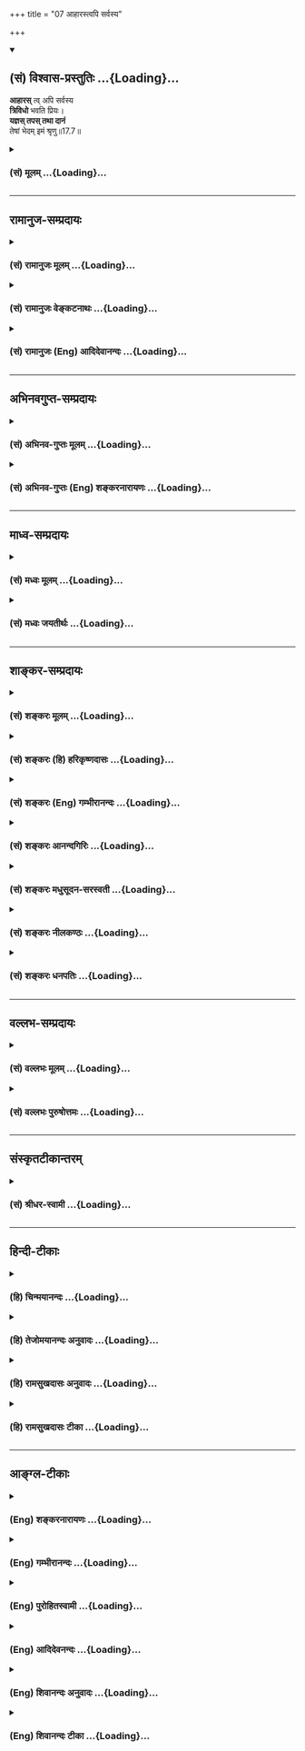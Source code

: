 +++
title = "07 आहारस्त्वपि सर्वस्य"

+++
<div class="js_include" newlevelforh1="2" title="(सं) विश्वास-प्रस्तुतिः" unfilled url="/purANam_vaiShNavam/mahAbhAratam/06-bhIShma-parva/03-bhagavad-gItA-parva/saMskRtam/vishvAsa-prastutiH/17_shraddhA-traya-vibhA/07_AhArastvapi_sarva.md">
<details open><summary><h2>(सं) विश्वास-प्रस्तुतिः ...{Loading}...</h2></summary>

**आहारस्** त्व् अपि सर्वस्य  
**त्रिविधो** भवति प्रियः।  
**यज्ञस् तपस् तथा दानं**  
तेषां भेदम् इमं श्रृणु॥17.7॥
</details>
</div>
<div class="js_include collapsed" newlevelforh1="3" title="(सं) मूलम्" unfilled url="/purANam_vaiShNavam/mahAbhAratam/06-bhIShma-parva/03-bhagavad-gItA-parva/saMskRtam/mUlam/17_shraddhA-traya-vibhA/07_AhArastvapi_sarva.md">
<details><summary><h3>(सं) मूलम् ...{Loading}...</h3></summary>

आहारस्त्वपि सर्वस्य त्रिविधो भवति प्रियः।  
यज्ञस्तपस्तथा दानं तेषां भेदमिमं श्रृणु।।17.7।।
</details>
</div>


_________________
## रामानुज-सम्प्रदायः
<div class="js_include collapsed" newlevelforh1="3" title="(सं) रामानुजः मूलम्" unfilled url="/purANam_vaiShNavam/mahAbhAratam/06-bhIShma-parva/03-bhagavad-gItA-parva/saMskRtam/rAmAnujaH/mUlam/17_shraddhA-traya-vibhA/07_AhArastvapi_sarva.md">
<details><summary><h3>(सं) रामानुजः मूलम् ...{Loading}...</h3></summary>

।।17.7।।**आहारः अपि सर्वस्य** प्राणिजातस्य सत्त्वादिगुणत्रयान्वयेन
**त्रिविधः प्रियो भवति।** तथा एव यज्ञः अपि त्रिविधः; **तथा तपो दानं च।
तेषां भेदम् इमं श्रृणु** -- तेषाम् आहारयज्ञतपोदानानां सत्त्वादिगुणभेदेन
इमम् उच्यमानं भेदं श्रृणु।

</details>
</div>
<div class="js_include collapsed" newlevelforh1="3" title="(सं) रामानुजः वेङ्कटनाथः" unfilled url="/purANam_vaiShNavam/mahAbhAratam/06-bhIShma-parva/03-bhagavad-gItA-parva/saMskRtam/rAmAnujaH/venkaTanAthaH/17_shraddhA-traya-vibhA/07_AhArastvapi_sarva.md">
<details><summary><h3>(सं) रामानुजः वेङ्कटनाथः ...{Loading}...</h3></summary>

  
  
।।17.7।। एवमुत्तरे प्रतिषेधरूपेऽर्थतः कण्ठोक्त्या च दत्ते
पुनराहारादित्रैविध्यवर्णनमबुभुत्सितोपन्यासः स्यादित्यत्राऽऽह -- अथ
प्रकृतमेवेति। अयमभिप्रायः -- अशास्त्रीयेषु सत्त्वादिनिष्ठामूलफलभेद
बुभुत्सिते शास्त्रीयेष्वेवायमिति प्रत्युक्तम्। तत्र श्रद्धातद्वतां
श्रद्धेयानां च गुणतो विभाग उपन्यस्तः। तच्छ्रवणादेव तत्तुल्ययोगक्षेमेषु
सर्वेषु बुभुत्सा बीभत्सोर्जायते। अतएव तद्भेदोपन्यासः --
इति। प्रपञ्चयतीत्यनेन पौनरुक्त्यशङ्काऽपि परिहृता। यज्ञतपःप्रभृतिषु
शास्त्रीयेषु तिष्ठत्सु रागप्राप्तस्याहारस्य प्रथमोपदेशः
केनाभिप्रायेणेत्यत्राऽऽहतत्रेति। वृद्धिः समानैः सर्वेषां
विपरीतैर्विपर्ययः \[अ.हृ.सू.1।14\]
इत्यायुर्वेदोक्तन्यायसञ्चारादाप्यायकद्रव्यगुणानुसारेणान्तःकरणादेः
सत्त्वादिवृद्धिः श्रौतीत्यभिप्रायेणअन्नमयमिति। आहारस्य सत्त्वस्य चात्र
रजस्तमोराहित्यं शुद्धिः। अपिशब्दः
प्रागुक्तश्रद्धेयदेवतादिभेदवत्सात्त्विकादिविभागानुकर्षणार्थः। पचाम्यन्नं
चतुर्विधम् \[15।14\] इति प्रागुक्तचातुर्विध्याविरोधाय
चतुर्विधेऽप्येतद्गुणकृतत्रैविध्यमिहोच्यत इत्यभिप्रायेणाऽऽह --
सत्त्वादिगुणत्रयान्वयेनेति। त्रिविधः इति सामान्यतो विभागेऽपि विशेषतो
वक्ष्यमाणाकारापेक्षयेदमुच्यत इत्याहसत्त्वादिभेदेनेममिति।
वक्ष्यमाणस्यात्रासत्त्या वर्तमानव्यपदेश इत्याहउच्यमानमिति। गुणानां
स्वविशिष्टानुभवजनितवासनाद्वारा स्वानुरूपविषयरुचिजननात्तत्तदाहाराणां
तत्तद्गुणविशिष्टप्रियत्वम्।  
  

</details>
</div>
<div class="js_include collapsed" newlevelforh1="3" title="(सं) रामानुजः (Eng) आदिदेवानन्दः" unfilled url="/purANam_vaiShNavam/mahAbhAratam/06-bhIShma-parva/03-bhagavad-gItA-parva/saMskRtam/rAmAnujaH/english/AdidevAnandaH/17_shraddhA-traya-vibhA/07_AhArastvapi_sarva.md">
<details><summary><h3>(सं) रामानुजः (Eng) आदिदेवानन्दः ...{Loading}...</h3></summary>

17.7 Even the food which is dear to the host of all beings is of three
kinds because of the association of the three Gunas consisting of Sattva
etc. Similarly, sacrifices also are of three kinds. So too austerity and
charity. Listen about this distinction, which is being described, about
foods, sacrifices, austerities and gifts according to differences of
Sattva etc.

</details>
</div>


_________________
## अभिनवगुप्त-सम्प्रदायः
<div class="js_include collapsed" newlevelforh1="3" title="(सं) अभिनव-गुप्तः मूलम्" unfilled url="/purANam_vaiShNavam/mahAbhAratam/06-bhIShma-parva/03-bhagavad-gItA-parva/saMskRtam/abhinava-guptaH/mUlam/17_shraddhA-traya-vibhA/07_AhArastvapi_sarva.md">
<details><summary><h3>(सं) अभिनव-गुप्तः मूलम् ...{Loading}...</h3></summary>

।।17.7 -- 17.10।। आहारोऽपि सत्त्वादिभेदात् त्रिधा श्रद्धावत् +++(S omits
श्रद्धावत् )+++ तथा,यज्ञतपोदानानि। तदुच्यते -- आहार इत्यादि तामसप्रियम्
इत्यन्तम्। याता यामाः यस्य।

</details>
</div>
<div class="js_include collapsed" newlevelforh1="3" title="(सं) अभिनव-गुप्तः (Eng) शङ्करनारायणः" unfilled url="/purANam_vaiShNavam/mahAbhAratam/06-bhIShma-parva/03-bhagavad-gItA-parva/saMskRtam/abhinava-guptaH/english/shankaranArAyaNaH/17_shraddhA-traya-vibhA/07_AhArastvapi_sarva.md">
<details><summary><h3>(सं) अभिनव-गुप्तः (Eng) शङ्करनारायणः ...{Loading}...</h3></summary>

17.7 See Comment under 17.10

</details>
</div>


_________________
## माध्व-सम्प्रदायः
<div class="js_include collapsed" newlevelforh1="3" title="(सं) मध्वः मूलम्" unfilled url="/purANam_vaiShNavam/mahAbhAratam/06-bhIShma-parva/03-bhagavad-gItA-parva/saMskRtam/madhvaH/mUlam/17_shraddhA-traya-vibhA/07_AhArastvapi_sarva.md">
<details><summary><h3>(सं) मध्वः मूलम् ...{Loading}...</h3></summary>

।।17.7।। Sri Madhvacharya did not comment on this sloka.

</details>
</div>
<div class="js_include collapsed" newlevelforh1="3" title="(सं) मध्वः जयतीर्थः" unfilled url="/purANam_vaiShNavam/mahAbhAratam/06-bhIShma-parva/03-bhagavad-gItA-parva/saMskRtam/madhvaH/jayatIrthaH/17_shraddhA-traya-vibhA/07_AhArastvapi_sarva.md">
<details><summary><h3>(सं) मध्वः जयतीर्थः ...{Loading}...</h3></summary>

।।17.7।। Sri Jayatirtha did not comment on this sloka.

</details>
</div>


_________________
## शाङ्कर-सम्प्रदायः
<div class="js_include collapsed" newlevelforh1="3" title="(सं) शङ्करः मूलम्" unfilled url="/purANam_vaiShNavam/mahAbhAratam/06-bhIShma-parva/03-bhagavad-gItA-parva/saMskRtam/shankaraH/mUlam/17_shraddhA-traya-vibhA/07_AhArastvapi_sarva.md">
<details><summary><h3>(सं) शङ्करः मूलम् ...{Loading}...</h3></summary>

।।17.7।। --,**आहारस्त्वपि सर्वस्य** भोक्तुः प्राणिनः **त्रिविधो भवति
प्रियः** इष्टः; तथा **यज्ञः** तथा **तपः; तथा दानम्। तेषाम्** आहारादीनां
**भेदम् इमं** वक्ष्यमाणं श्रृणु।।

</details>
</div>
<div class="js_include collapsed" newlevelforh1="3" title="(सं) शङ्करः (हि) हरिकृष्णदासः" unfilled url="/purANam_vaiShNavam/mahAbhAratam/06-bhIShma-parva/03-bhagavad-gItA-parva/saMskRtam/shankaraH/hindI/harikRShNadAsaH/17_shraddhA-traya-vibhA/07_AhArastvapi_sarva.md">
<details><summary><h3>(सं) शङ्करः (हि) हरिकृष्णदासः ...{Loading}...</h3></summary>

।।17.7।। रसयुक्त और स्निग्ध आदि भोजनोंमें; अपनी रुचिकी अधिकतारूप लक्षणसे
अपना सात्त्विकत्व; राजसत्व और तामसत्व जानकर; राजस और तामस चिह्नोंवाले
आहारका त्याग और सात्त्विक चिह्नयुक्त आहारका ग्रहण करनेके लिये; यहाँ
रस्यस्निग्ध आदि ( वाक्योंद्वारा वर्णित ) तीन वर्गोंमें विभक्त हुए
आहारमें; क्रमसे सात्त्विक; राजस और तामस पुरुषोंकी ( पृथक्पृथक् ) रुचि
दिखलायी जाती है। वैसे ही सात्त्विक आदि गुणोंके भेदसे यज्ञादिके भेदोंका
प्रतिपादन भी यहाँ इसीलिये किया जाता है कि राजस और तामस यज्ञादिको जानकर
किसी प्रकार लोग उनका त्याग कर दें और सात्त्विक यज्ञादिका अनुष्ठान किया
करें --, भोजन करनेवाले सभी मनुष्योंको तीन प्रकारके आहार प्रियरुचिकर होते
हैं। वैसे ही यज्ञ; तप और दान भी ( तीनतीन प्रकारके होते हैं ) उन
आहारादिका यह आगे कहा जानेवाला भेद सुन।

</details>
</div>
<div class="js_include collapsed" newlevelforh1="3" title="(सं) शङ्करः (Eng) गम्भीरानन्दः" unfilled url="/purANam_vaiShNavam/mahAbhAratam/06-bhIShma-parva/03-bhagavad-gItA-parva/saMskRtam/shankaraH/english/gambhIrAnandaH/17_shraddhA-traya-vibhA/07_AhArastvapi_sarva.md">
<details><summary><h3>(सं) शङ्करः (Eng) गम्भीरानन्दः ...{Loading}...</h3></summary>

17.7 Aharah, food; api tu, also; which is priyah, dear; sarvasya, to all
\[Here Ast. adds praninah (creatures).-Tr.\] who eat it; bhavati, is;
trividhah, of three kinds; so also yajnah, sacrifices; similarly, tapah,
austerity; tatha, so also; danam, charity. Srnu, listen; to imam, this;
bhedam, classification; tesam, of them, of food etc., which is going to
be stated.

</details>
</div>
<div class="js_include collapsed" newlevelforh1="3" title="(सं) शङ्करः आनन्दगिरिः" unfilled url="/purANam_vaiShNavam/mahAbhAratam/06-bhIShma-parva/03-bhagavad-gItA-parva/saMskRtam/shankaraH/AnandagiriH/17_shraddhA-traya-vibhA/07_AhArastvapi_sarva.md">
<details><summary><h3>(सं) शङ्करः आनन्दगिरिः ...{Loading}...</h3></summary>

।।17.7।। उत्तरश्लोकपूर्वार्धतात्पर्यमाह -- **आहाराणामिति।**
रस्यादिवर्गस्य सात्त्विकपुरुषप्रियत्वं; कट्वादिवर्गस्य,राजसप्रियत्वं;
यातयामादिवर्गस्य तामसप्रियत्वमिति दर्शनं कुत्रोपयुज्यते तत्राह --
**रस्येति।** श्लोकोत्तरार्धतात्पर्यमाह -- **तथेति।** आहारत्रैविध्यवदिति
यावत्। कथमेतेषां प्रत्येकं त्रैविध्यं तत्राह -- **तेषामिति।**

</details>
</div>
<div class="js_include collapsed" newlevelforh1="3" title="(सं) शङ्करः मधुसूदन-सरस्वती" unfilled url="/purANam_vaiShNavam/mahAbhAratam/06-bhIShma-parva/03-bhagavad-gItA-parva/saMskRtam/shankaraH/madhusUdana-sarasvatI/17_shraddhA-traya-vibhA/07_AhArastvapi_sarva.md">
<details><summary><h3>(सं) शङ्करः मधुसूदन-सरस्वती ...{Loading}...</h3></summary>

।।17.7।। ये सात्त्विकास्ते देवा ये तु राजसास्तामसाश्च ते
विपर्यस्तत्वादसुरा इति स्थिते सात्त्विकानामादानाय राजसतामसानां हानाय
चाहारयज्ञतपोदानानां त्रैविध्यमाह -- आहारस्त्विति। न केवलं श्रद्धैव
त्रिविधा; आहारोऽपि सर्वस्य प्रियस्त्रिविध एव भवति। सर्वस्य
त्रिगुणात्मकत्वेन चतुर्थ्या विधाया असंभवात्। यथा दृष्टार्थ
आहारस्त्रिविधस्तथा यज्ञतपोदानान्यदृष्टार्थान्यपि त्रिविधानि। तत्रयज्ञं
व्याख्यास्यामो द्रव्यं देवता त्यागः इति कल्पकारैर्देवतोद्देशेन
द्रव्यत्यागो यज्ञ इति निरुक्तः। स च यजतिना जुहोतिना च चोदितत्वेन यागो
होमश्चेति द्विविधः। उत्तिष्ठद्धोमा वषट्कारप्रयोगान्ता
याज्यापुरोनुवाक्यावन्तो यजतय उपविष्टहोमाः; स्वाहाकारप्रयोगान्ता
याज्यापुरोनुवाक्यारहिता जुहोतयः इति कल्पकारैर्व्याख्यातो
यज्ञशब्देनोक्तः। तपः कायेन्द्रियशोषणं,कृच्छ्रचान्द्रायणादि। दानं
परस्वत्वापत्तिफलकः स्वस्वत्वत्यागस्तेषामाहारयज्ञतपोदानानां
सात्त्विकराजसतामसभेदं मया व्याख्यायमानमिमं शृणु।

</details>
</div>
<div class="js_include collapsed" newlevelforh1="3" title="(सं) शङ्करः नीलकण्ठः" unfilled url="/purANam_vaiShNavam/mahAbhAratam/06-bhIShma-parva/03-bhagavad-gItA-parva/saMskRtam/shankaraH/nIlakaNThaH/17_shraddhA-traya-vibhA/07_AhArastvapi_sarva.md">
<details><summary><h3>(सं) शङ्करः नीलकण्ठः ...{Loading}...</h3></summary>

।।17.7।। अत्र सात्त्विकानां श्रद्धाराध्याहारयज्ञतपोदानानां परिग्रहार्थं
राजसतामसानां वर्जनार्थं च तेषां प्रत्येकं त्रैविध्यं विधीयते। तत्रापि
श्रद्धात्रैविध्यं आराध्यत्रैविध्यं च प्रागेवोक्तम्। आहारादीनां
त्रैविध्यं प्रतिज्ञापूर्वकमाह -- **आहारस्त्विति।** आह्रियत
इत्याहारोऽन्नं। अतः परं प्रायेण पदार्थः स्पष्टस्तथापि
क्वचित्क्वचित्किंचित्किंचिद्व्याख्यायते।

</details>
</div>
<div class="js_include collapsed" newlevelforh1="3" title="(सं) शङ्करः धनपतिः" unfilled url="/purANam_vaiShNavam/mahAbhAratam/06-bhIShma-parva/03-bhagavad-gItA-parva/saMskRtam/shankaraH/dhanapatiH/17_shraddhA-traya-vibhA/07_AhArastvapi_sarva.md">
<details><summary><h3>(सं) शङ्करः धनपतिः ...{Loading}...</h3></summary>

।।17.7।। तत्तदाहरेषु प्रीत्यतिरेकेण सात्त्वित्वादिकं यज्ञादीनामपि
सत्त्वादिगुणभेदेन त्रिविधात्वं च बुद्ध्वा सात्त्विका आहारादयो ग्राह्याः
राजसास्तमसाश्च परिवर्ज्या इति बोधयितुमारभते -- आहार इत्यादिना। आह्नियते
इत्याहारो भक्ष्यादिरुपः सर्वस्य सात्त्विकादिभेदभिन्नस्य प्राणिजातस्य
भोक्तुराहारोऽपि त्रिविधस्त्रिप्रकारः प्रिय इष्टो भवति। तथा
यज्ञस्त्रिविधः तथा दानं तेषामाहारादिनामिमं वक्ष्यमाणं भेदं शृणु।

</details>
</div>


_________________
## वल्लभ-सम्प्रदायः
<div class="js_include collapsed" newlevelforh1="3" title="(सं) वल्लभः मूलम्" unfilled url="/purANam_vaiShNavam/mahAbhAratam/06-bhIShma-parva/03-bhagavad-gItA-parva/saMskRtam/vallabhaH/mUlam/17_shraddhA-traya-vibhA/07_AhArastvapi_sarva.md">
<details><summary><h3>(सं) वल्लभः मूलम् ...{Loading}...</h3></summary>

।।17.7।। अथ पुनरपि प्रकृतमेव शास्त्रीयेषु वैदिकेषु यागादिषु गुणभेदतोऽपि
विशेषं प्रपञ्चयति लौकिकेषु त्वाहारमूलत्वात्सत्त्वादिवृद्धेरित्याह --
आहारस्त्विति। त्रिविधः प्रियः। तथा यज्ञस्तपो दानं चेति त्रितयं
श्रौतशास्त्रीयं तेषां भेदमिमं वक्ष्यमाणं शृणु।

</details>
</div>
<div class="js_include collapsed" newlevelforh1="3" title="(सं) वल्लभः पुरुषोत्तमः" unfilled url="/purANam_vaiShNavam/mahAbhAratam/06-bhIShma-parva/03-bhagavad-gItA-parva/saMskRtam/vallabhaH/puruShottamaH/17_shraddhA-traya-vibhA/07_AhArastvapi_sarva.md">
<details><summary><h3>(सं) वल्लभः पुरुषोत्तमः ...{Loading}...</h3></summary>

  
  
।।17.7।। एवं धर्मभेदानुक्त्वा आहारादिभेदेनापि तद्भेदज्ञानमाह --
आहारस्त्वित्याद्यैः। तु पुनः आहारोऽपि सर्वस्य त्रिविधस्य लोकस्य त्रिविधः
सात्त्विकादिरूपः प्रियो भवति। तथा यज्ञो यजनं; तपः देहादिक्लेशः; दानं;
तेषां भेदं अग्रे मया प्रोच्यमानमिमं शृणु।  
  

</details>
</div>


_________________
## संस्कृतटीकान्तरम्
<div class="js_include collapsed" newlevelforh1="3" title="(सं) श्रीधर-स्वामी" unfilled url="/purANam_vaiShNavam/mahAbhAratam/06-bhIShma-parva/03-bhagavad-gItA-parva/saMskRtam/shrIdhara-svAmI/17_shraddhA-traya-vibhA/07_AhArastvapi_sarva.md">
<details><summary><h3>(सं) श्रीधर-स्वामी ...{Loading}...</h3></summary>

।।17.7।। आहारादिभेदादपि सात्त्विकादिभेदं दर्शयितुमाह **--
आहारस्त्वित्यादित्रयोदशभिः।** सर्वस्यापि जनस्य य,आहारोऽन्नादिः स तु
यथायथं त्रिविधः प्रियो भवति। तथा यज्ञतपोदानानि च त्रिविधानि भवन्ति।
तेषां च वक्ष्यमाणमिमं भेदं श्रृणु। एतच्च राजसतामसाहारयज्ञादिपरित्यागेन
सात्त्विकाहारयज्ञादिसेवया सत्त्ववृद्धौ यत्नः कर्तव्य इत्येतदर्थं कथ्यते।

</details>
</div>


_________________
## हिन्दी-टीकाः
<div class="js_include collapsed" newlevelforh1="3" title="(हि) चिन्मयानन्दः" unfilled url="/purANam_vaiShNavam/mahAbhAratam/06-bhIShma-parva/03-bhagavad-gItA-parva/hindI/chinmayAnandaH/17_shraddhA-traya-vibhA/07_AhArastvapi_sarva.md">
<details><summary><h3>(हि) चिन्मयानन्दः ...{Loading}...</h3></summary>

।।17.7।। इस श्लोक में भगवान् श्रीकृष्ण आगे वर्णन किये जाने वाले विषय का
नाम निर्देश करते हैं। मनुष्य का स्वभाव उसके कार्यकलापों में व्यक्त होता
है। उसका प्रिय आहार; मित्रगण; मन की भावनाएं; जीवन विषयक दृष्टिकोण आदि
उसके स्वभाव की श्रेणी को इंगित करते हैं। प्रत्येक व्यक्ति किसी न किसी
गुण विशेष के आधिक्य से प्रभावित रहता है। मनुष्य का आन्तरिक स्वभाव तथा
बाह्याचरण पर किस गुण की अधिकता से किस प्रकार का प्रभाव पड़ता है इसका
विश्लेषण आगे के श्लोकों में किया गया है। यहाँ इस बात का ध्यान रखना चाहिए
कि इन श्लोकों का प्रयोजन अन्य लोगों का वर्गीकरण करने के लिए नहीं हैं।
हिन्दू धर्म आत्मविद्या का उपदेश देता है। अत साधक का प्रयत्न अपने
आत्मस्वरूप को अभिव्यक्त करने के लिए होना चाहिए। आत्मा के सौन्दर्य को
व्यक्त करने एवं आत्मिक बल को प्राप्त करने के लिए समस्त साधकों को चित्त
शुद्धि के हेतु प्रयत्न करना होगा। चित्तशुद्धि का अर्थ है; रजोगुण के
विक्षेप तथा तमोगुण के प्रमाद और मोह का त्यागकर सत्त्वगुण की रचनात्मक
सजगता और आध्यात्मिक आभा में मन की दृढ़ स्थिति। सर्व प्रथम आहार को बताते
हैं

</details>
</div>
<div class="js_include collapsed" newlevelforh1="3" title="(हि) तेजोमयानन्दः अनुवादः" unfilled url="/purANam_vaiShNavam/mahAbhAratam/06-bhIShma-parva/03-bhagavad-gItA-parva/hindI/tejomayAnandaH/anuvAdaH/17_shraddhA-traya-vibhA/07_AhArastvapi_sarva.md">
<details><summary><h3>(हि) तेजोमयानन्दः अनुवादः ...{Loading}...</h3></summary>

।।17.7।। (अपनीअपनी प्रकृति के अनुसार) सब का प्रिय भोजन भी तीन प्रकार का
होता है; उसी प्रकार यज्ञ; तप और दान भी तीन प्रकार के होते हैं; उनके भेद
को तुम मुझसे सुनो।।  
  

</details>
</div>
<div class="js_include collapsed" newlevelforh1="3" title="(हि) रामसुखदासः अनुवादः" unfilled url="/purANam_vaiShNavam/mahAbhAratam/06-bhIShma-parva/03-bhagavad-gItA-parva/hindI/rAmasukhadAsaH/anuvAdaH/17_shraddhA-traya-vibhA/07_AhArastvapi_sarva.md">
<details><summary><h3>(हि) रामसुखदासः अनुवादः ...{Loading}...</h3></summary>

।।17.7।। आहार भी सबको तीन प्रकारका प्रिय होता है और वैसे ही यज्ञ, दान और
तप भी तीन प्रकारके होते हैं अर्थात् शास्त्रीय कर्मोंमें भी तीन प्रकारकी
रुचि होती है, तू उनके इस भेदको सुन।

</details>
</div>
<div class="js_include collapsed" newlevelforh1="3" title="(हि) रामसुखदासः टीका" unfilled url="/purANam_vaiShNavam/mahAbhAratam/06-bhIShma-parva/03-bhagavad-gItA-parva/hindI/rAmasukhadAsaH/TIkA/17_shraddhA-traya-vibhA/07_AhArastvapi_sarva.md">
<details><summary><h3>(हि) रामसुखदासः टीका ...{Loading}...</h3></summary>

।।17.7।।***व्याख्या --***  **आहारस्त्वपि सर्वस्य त्रिविधो भवति प्रियः
--** चौथे श्लोकमें भगवान्ने अर्जुनके प्रश्नके अनुसार मनुष्योंकी निष्ठाकी
परीक्षाके लिये सात्त्विक; राजस और तामस -- तीन तरहके यजन बताये। परन्तु
जिसकी श्रद्धा; रुचि; प्रियता यजनपूजनमें नहीं है; उनकी निष्ठाकी पहचान
कैसे हो इसके लिये बताया कि जिनकी यजनपूजनमें श्रद्धा नहीं है; ऐसे
मनुष्योंको भी शरीरनिर्वाहके लिये भोजन तो करना ही पड़ता है; चाहे वे
नास्तिक हों; चाहे आस्तिक हों; चाहे वैदिक अथवा ईसाई; पारसी; यहूदी; यवन
आदि किसी सम्प्रदायके हों। उन सबके लिये यहाँ **आहारस्त्वपि** पद देकर कहा
है कि निष्ठाकी पहचानके लिये केवल यजनपूजन ही नहीं है; प्रत्युत भोजनकी
रुचिसे ही उनकी निष्ठाकी पहचान हो जायगी। मनुष्यका मन स्वाभाविक ही जिस
भोजनमें ललचाता है अर्थात् जिस भोजनकी बात सुनकर; उसे देखकर और उसे चखकर मन
आकृष्ट होता है; उसके अनुसार उसकी सात्त्विकी; राजसी या तामसी निष्ठा मानी
जाती है। यहाँ कोई ऐसा भी कह सकता है कि सात्त्विक; राजस और तामस आहार
कैसाकैसा होता है -- इसे बतानेके लिये यह प्रकरण आया है। स्थूलदृष्टिसे
देखनेपर तो ऐसा ही दीखता है परन्तु विचारपूर्वक गहराईसे देखनेपर यह बात
दीखती नहीं। वास्तवमें यहाँ आहारका वर्णन नहीं है; प्रत्युत आहारीकी रुचिका
वर्णन है। अतः आहारीकी श्रद्धाकी पहचान कैसे हो यह बतानेके लिये ही यह
प्रकरण आया है।  
  
यहाँ **सर्वस्य** और **प्रियः** पद यह बतानेके लिये आये हैं कि
सामान्यरूपसे सम्पूर्ण मनुष्योंमें एकएककी किसकिस भोजनमें रुचि होती है;
जिससे उनकी सात्त्विकी; राजसी और तामसी निष्ठाकी पहचान हो। ऐसे ही
**यज्ञस्तपस्था दानम् (टिप्पणी प₀ 841.1)** पद यह बतानेके लिये आये हैं कि
जितने भी शास्त्रीय कर्म हैं; उनमें भी उन मनुष्योंकी यज्ञ; तप आदि किसकिस
कर्ममें कैसीकैसी रुचि -- प्रियता होती है। यहाँ **तथा** कहनेका तात्पर्य
यह है कि जैसे पूजन तीन तरहका होता है और जैसे आहार तीन तरहका प्रिय होता
है;,इसी तरह शास्त्रीय यज्ञ; तप आदि कर्म भी तीन तरहके होते हैं। इससे यहाँ
एक और बात भी सिद्ध होती है कि शास्त्र; सत्सङ्ग; विवेचन; वार्तालाप;
कहानी; पुस्तक; व्रत; तीर्थ; व्यक्ति आदि जोजो भी सामने आयेंगे; उनमें जो
सात्त्विक होगा वह सात्त्विक मनुष्यको; जो राजस होगा; वह राजस मनुष्यको और
जो तामस होगा; वह तामस मनुष्यको प्रिय लगेगा।  
  
**तेषां भेदमिमं श्रृणु --** यज्ञ; तप और दानके भेद सुनो अर्थात् मनुष्यकी
स्वाभाविक रुचि; प्रवृत्ति और प्रसन्नता किसकिसमें होती है; उसको तुम सुनो।
जैसे अपनी रुचिके अनुसार कोई ब्राह्मणको दान देना पसंद करता है; तो कोई
अन्य साधारण मनुष्यको दान देना ही पसंद करता है। कोई शुद्ध आचरणवाले
व्यक्तियोंके साथ मित्रता करते हैं; तो कोई जिनका खानपान; आचरण आदि शुद्ध
नहीं हैं; ऐसे मनुष्योंके साथ ही मित्रता करते हैं; आदिआदि **(टिप्पणी प₀
841.2)**। तात्पर्य यह कि सात्त्विक मनुष्योंकी रुचि सात्त्विक खानपान;
रहनसहन; कार्य; समाज; व्यक्ति आदिमें होती है और उन्हींका सङ्ग करना उनको
अच्छा लगता है। राजस मनुष्योंकी रुचि राजस खानपान; रहनसहन; कार्य; समाज;
व्यक्ति आदिमें होती है और उन्हींका सङ्ग उनको अच्छा लगता है। तामस
मनुष्योंकी रुचि तामस खानपान; रहनसहन आदिमें तथा शास्त्रनिषिद्ध आचरण
करनेवाले नीच मनुष्योंके साथ उठनेबैठने; खानेपीने; बातचीत करने; साथ रहने;
मित्रता करने आदिमें होती है और उन्हींका सङग उनको अच्छा लगता है तथा वैसे
ही आचरणोंमें उनकी प्रवृत्ति होती है।  
  
,

</details>
</div>


_________________
## आङ्ग्ल-टीकाः
<div class="js_include collapsed" newlevelforh1="3" title="(Eng) शङ्करनारायणः" unfilled url="/purANam_vaiShNavam/mahAbhAratam/06-bhIShma-parva/03-bhagavad-gItA-parva/english/shankaranArAyaNaH/17_shraddhA-traya-vibhA/07_AhArastvapi_sarva.md">
<details><summary><h3>(Eng) शङ्करनारायणः ...{Loading}...</h3></summary>

17.7. Further, the food also, which is dear to all, is of three kinds.
So are \[their\] sacrifice, austerity and charity. Listen to this
distinction of them.

</details>
</div>
<div class="js_include collapsed" newlevelforh1="3" title="(Eng) गम्भीरानन्दः" unfilled url="/purANam_vaiShNavam/mahAbhAratam/06-bhIShma-parva/03-bhagavad-gItA-parva/english/gambhIrAnandaH/17_shraddhA-traya-vibhA/07_AhArastvapi_sarva.md">
<details><summary><h3>(Eng) गम्भीरानन्दः ...{Loading}...</h3></summary>

17.7 Food also, which is dear to all, is of three kinds; and so also are
sacrifices, austerity and charity. Listen to this classification of
them.

</details>
</div>
<div class="js_include collapsed" newlevelforh1="3" title="(Eng) पुरोहितस्वामी" unfilled url="/purANam_vaiShNavam/mahAbhAratam/06-bhIShma-parva/03-bhagavad-gItA-parva/english/purohitasvAmI/17_shraddhA-traya-vibhA/07_AhArastvapi_sarva.md">
<details><summary><h3>(Eng) पुरोहितस्वामी ...{Loading}...</h3></summary>

17.7 The food which men enjoy is also threefold, like the ways of
sacrifice, austerity and almsgiving. Listen to the distinction.

</details>
</div>
<div class="js_include collapsed" newlevelforh1="3" title="(Eng) आदिदेवनन्दः" unfilled url="/purANam_vaiShNavam/mahAbhAratam/06-bhIShma-parva/03-bhagavad-gItA-parva/english/AdidevanandaH/17_shraddhA-traya-vibhA/07_AhArastvapi_sarva.md">
<details><summary><h3>(Eng) आदिदेवनन्दः ...{Loading}...</h3></summary>

17.7 Even the food which is dear to all is threefold. So are sacrifices,
austeritty and gifts. Listen about this distinction among them.

</details>
</div>
<div class="js_include collapsed" newlevelforh1="3" title="(Eng) शिवानन्दः अनुवादः" unfilled url="/purANam_vaiShNavam/mahAbhAratam/06-bhIShma-parva/03-bhagavad-gItA-parva/english/shivAnandaH/anuvAdaH/17_shraddhA-traya-vibhA/07_AhArastvapi_sarva.md">
<details><summary><h3>(Eng) शिवानन्दः अनुवादः ...{Loading}...</h3></summary>

17.7 The food also which is dear to each is threefold, as also
sacrifice, austerity and almsgiving. Hear thou the distinction of these.

</details>
</div>
<div class="js_include collapsed" newlevelforh1="3" title="(Eng) शिवानन्दः टीका" unfilled url="/purANam_vaiShNavam/mahAbhAratam/06-bhIShma-parva/03-bhagavad-gItA-parva/english/shivAnandaH/TIkA/17_shraddhA-traya-vibhA/07_AhArastvapi_sarva.md">
<details><summary><h3>(Eng) शिवानन्दः टीका ...{Loading}...</h3></summary>

17.7 आहारः food; तु indeed; अपि also; सर्वस्य of all; त्रिविधः
threefold; भवति is; प्रियः dear; यज्ञः sacrifice; तपः austerity; तथा
also; दानम् almsgiving; तेषाम् their; भेदम् distinction; इमम् this;
श्रृणु hear.Commentary Each Every being that eats.Imam This That which
is going to be described.Tesham Their Of food; etc.According to the
Gunas; a mans taste for a particular food is determined. There are three
kinds of food that a man can eat.All foods have different properties.
Different foods exercise different effects on different compartments of
the brain or the mind. A confection of sparrow; meat; fish; eggs; onion
and garlic excites passion. Fruits; barley; etc.; render the mind calm
and serene. The nature of food greatly influences the being of a man.
Man feels a desire for particular foods according to his Guna or
temperament.The body is the instrument by which man accomplishes all his
purposes in the world. It is the horse that takes him to his destination
or goal (Moksha). Therefore it should be kept clean; strong and healthy.
The body is a mould prepared by the mind for its activities. There is an
intimate connection between the body and the mind. The nature and
condition of the body has a vital effect upon the mind and activities.
Therefore the materials or foods that build the body and the mind should
be pure; wholesome; nutritious; substantial and bland.Everything in this
world is threefold. The food is either Sattvic; Rajasic or Tamasic
according to its,character and effect upon the body and the mind. You
can find out the nature or temperament of a man from the nature of the
food he takes. You can find out your own nature; whether you are
Sattvic; Rajasic or Tamasic; from your predilection to particular food
and then abandon the Rajasic and the Tamasic foodstuffs and take to the
Sattvic diet.Why is there also a triple division in sacrifice; austerity
and charity Because this threefold division is according to the nature
of the Gunas. You can find out and abandon the Rajasic and the Tamasic
ones and take recourse exclusively to the Sattvic ones.The practice of
Krichhra and Chandrayana Vratas that produce emaciation of the body and
the senses is austerity. Tapas means meditation also. It produces
Brahmatejas or divine splendour and glow on the face.

</details>
</div>
